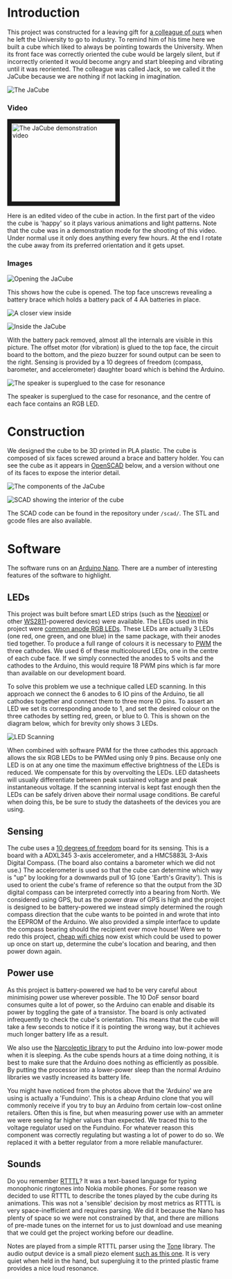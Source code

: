 # Introduction

This project was constructed for a leaving gift for [a colleague of ours](http://www.jwhitham.org/) when he left the University to go to industry. To remind him of his time here we built a cube which liked to always be pointing towards the University. When its front face was correctly oriented the cube would be largely silent, but if incorrectly oriented it would become angry and start bleeping and vibrating until it was reoriented. The colleague was called Jack, so we called it the JaCube because we are nothing if not lacking in imagination.

![The JaCube](doc/cube.jpg)

### Video
<a href="http://www.youtube.com/watch?feature=player_embedded&v=sX1Cc6-SJPA" target="_blank"><img src="http://img.youtube.com/vi/sX1Cc6-SJPA/0.jpg" 
alt="The JaCube demonstration video" width="240" height="180" border="10" /></a>

Here is an edited video of the cube in action. In the first part of the video the cube is 'happy' so it plays various animations and light patterns. Note that the cube was in a demonstration mode for the shooting of this video. Under normal use it only does anything every few hours. At the end I rotate the cube away from its preferred orientation and it gets upset.

### Images

![Opening the JaCube](doc/1.JPG)

This shows how the cube is opened. The top face unscrews revealing a battery brace which holds a battery pack of 4 AA batteries in place.

![A closer view inside](doc/2.JPG)

![Inside the JaCube](doc/3.JPG)

With the battery pack removed, almost all the internals are visible in this picture. The offset motor (for vibration) is glued to the top face, the circuit board to the bottom, and the piezo buzzer for sound output can be seen to the right. Sensing is provided by a 10 degrees of freedom (compass, barometer, and accelerometer) daughter board which is behind the Arduino.

![The speaker is superglued to the case for resonance](doc/4.JPG)

The speaker is superglued to the case for resonance, and the centre of each face contains an RGB LED.

# Construction

We designed the cube to be 3D printed in PLA plastic. The cube is composed of six faces screwed around a brace and battery holder. You can see the cube as it appears in [OpenSCAD](http://www.openscad.org/) below, and a version without one of its faces to expose the interior detail.

![The components of the JaCube](doc/cube3d.png)

![SCAD showing the interior of the cube](doc/scad.jpg)

The SCAD code can be found in the repository under `/scad/`. The STL and gcode files are also available.



# Software

The software runs on an [Arduino Nano](https://www.arduino.cc/en/Main/ArduinoBoardNano). There are a number of interesting features of the software to highlight.


## LEDs
This project was built before smart LED strips (such as the [Neopixel](https://www.adafruit.com/category/168) or other [WS2811](https://www.adafruit.com/datasheets/WS2811.pdf)-powered devices) were available. The LEDs used in this project were [common anode RGB LEDs](https://www.sparkfun.com/products/10820). These LEDs are actually 3 LEDs (one red, one green, and one blue) in the same package, with their anodes tied together. To produce a full range of colours it is necessary to [PWM](https://www.arduino.cc/en/Tutorial/PWM) the three cathodes. We used 6 of these multicoloured LEDs, one in the centre of each cube face. If we simply connected the anodes to 5 volts and the cathodes to the Arduino, this would require 18 PWM pins which is far more than available on our development board. 

To solve this problem we use a technique called LED scanning. In this approach we connect the 6 anodes to 6 IO pins of the Arduino, tie all cathodes together and connect them to three more IO pins. To assert an LED we set its corresponding anode to 1, and set the desired colour on the three cathodes by setting red, green, or blue to 0. This is shown on the diagram below, which for brevity only shows 3 LEDs.

![LED Scanning](doc/leddiagram.png)

When combined with software PWM for the three cathodes this approach allows the six RGB LEDs to be PWMed using only 9 pins. Because only one LED is on at any one time the maximum effective brightness of the LEDs is reduced. We compensate for this by overvolting the LEDs. LED datasheets will usually differentiate between peak sustained voltage and peak instantaneous voltage. If the scanning interval is kept fast enough then the LEDs can be safely driven above their normal usage conditions. Be careful when doing this, be be sure to study the datasheets of the devices you are using.

## Sensing
The cube uses a [10 degrees of freedom](http://playground.arduino.cc/Main/WhatIsDegreesOfFreedom6DOF9DOF10DOF11DOF) board for its sensing. This is a board with a ADXL345 3-axis accelerometer, and a HMC5883L 3-Axis Digital Compass. (The board also contains a barometer which we did not use.) The accelerometer is used so that the cube can determine which way is "up" by looking for a downwards pull of 1G (one 'Earth's Gravity'). This is used to orient the cube's frame of reference so that the output from the 3D digital compass can be interpreted correctly into a bearing from North. We considered using GPS, but as the power draw of GPS is high and the project is designed to be battery-powered we instead simply determined the rough compass direction that the cube wants to be pointed in and wrote that into the EEPROM of the Arduino. We also provided a simple interface to update the compass bearing should the recipient ever move house! Were we to redo this project, [cheap wifi chips](https://github.com/iangray001/esp8266) now exist which could be used to power up once on start up, determine the cube's location and bearing, and then power down again.

## Power use
As this project is battery-powered we had to be very careful about minimising power use wherever possible. The 10 DoF sensor board consumes quite a lot of power, so the Arduino can enable and disable its power by toggling the gate of a transistor. The board is only activated infrequently to check the cube's orientation. This means that the cube will take a few seconds to notice if it is pointing the wrong way, but it achieves much longer battery life as a result.

We also use the [Narcoleptic library](https://code.google.com/p/narcoleptic/source/browse/) to put the Arduino into low-power mode when it is sleeping. As the cube spends hours at a time doing nothing, it is best to make sure that the Arduino does nothing as efficiently as possible. By putting the processor into a lower-power sleep than the normal Arduino libraries we vastly increased its battery life.

You might have noticed from the photos above that the 'Arduino' we are using is actually a 'Funduino'. This is a cheap Arduino clone that you will commonly receive if you try to buy an Arduino from certain low-cost online retailers. Often this is fine, but when measuring power use with an ammeter we were seeing far higher values than expected. We traced this to the voltage regulator used on the Funduino. For whatever reason this component was correctly regulating but wasting a lot of power to do so. We replaced it with a better regulator from a more reliable manufacturer.

## Sounds
Do you remember [RTTTL](https://en.wikipedia.org/wiki/Ring_Tone_Transfer_Language)? It was a text-based language for typing monophonic ringtones into Nokia mobile phones. For some reason we decided to use RTTTL to describe the tones played by the cube during its animations. This was not a 'sensible' decision by most metrics as RTTTL is very space-inefficient and requires parsing. We did it because the Nano has plenty of space so we were not constrained by that, and there are millions of pre-made tunes on the internet for us to just download and use meaning that we could get the project working before our deadline. 

Notes are played from a simple RTTTL parser using the [Tone](https://www.arduino.cc/en/Reference/Tone) library. The audio output device is a small piezo element [such as this one](https://www.sparkfun.com/products/10293). It is very quiet when held in the hand, but supergluing it to the printed plastic frame provides a nice loud resonance.

